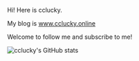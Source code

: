 Hi! Here is cclucky.

My blog is www.cclucky.online

Welcome to follow me and subscribe to me!

![cclucky's GitHub stats](https://github-readme-stats-eosin-sigma-28.vercel.app/api?username=cclucky&count_private=true&include_all_commits=true&random=23423ads)

